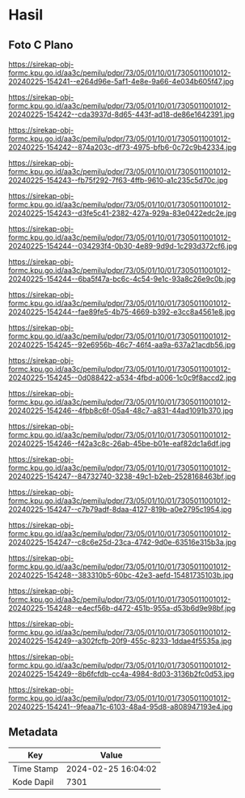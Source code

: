 # Hasil

## Foto C Plano

https://sirekap-obj-formc.kpu.go.id/aa3c/pemilu/pdpr/73/05/01/10/01/7305011001012-20240225-154241--e264d96e-5af1-4e8e-9a66-4e034b605f47.jpg

https://sirekap-obj-formc.kpu.go.id/aa3c/pemilu/pdpr/73/05/01/10/01/7305011001012-20240225-154242--cda3937d-8d65-443f-ad18-de86e1642391.jpg

https://sirekap-obj-formc.kpu.go.id/aa3c/pemilu/pdpr/73/05/01/10/01/7305011001012-20240225-154242--874a203c-df73-4975-bfb6-0c72c9b42334.jpg

https://sirekap-obj-formc.kpu.go.id/aa3c/pemilu/pdpr/73/05/01/10/01/7305011001012-20240225-154243--fb75f292-7f63-4ffb-9610-a1c235c5d70c.jpg

https://sirekap-obj-formc.kpu.go.id/aa3c/pemilu/pdpr/73/05/01/10/01/7305011001012-20240225-154243--d3fe5c41-2382-427a-929a-83e0422edc2e.jpg

https://sirekap-obj-formc.kpu.go.id/aa3c/pemilu/pdpr/73/05/01/10/01/7305011001012-20240225-154244--034293f4-0b30-4e89-9d9d-1c293d372cf6.jpg

https://sirekap-obj-formc.kpu.go.id/aa3c/pemilu/pdpr/73/05/01/10/01/7305011001012-20240225-154244--6ba5f47a-bc6c-4c54-9e1c-93a8c26e9c0b.jpg

https://sirekap-obj-formc.kpu.go.id/aa3c/pemilu/pdpr/73/05/01/10/01/7305011001012-20240225-154244--fae89fe5-4b75-4669-b392-e3cc8a4561e8.jpg

https://sirekap-obj-formc.kpu.go.id/aa3c/pemilu/pdpr/73/05/01/10/01/7305011001012-20240225-154245--92e6956b-46c7-46f4-aa9a-637a21acdb56.jpg

https://sirekap-obj-formc.kpu.go.id/aa3c/pemilu/pdpr/73/05/01/10/01/7305011001012-20240225-154245--0d088422-a534-4fbd-a006-1c0c9f8accd2.jpg

https://sirekap-obj-formc.kpu.go.id/aa3c/pemilu/pdpr/73/05/01/10/01/7305011001012-20240225-154246--4fbb8c6f-05a4-48c7-a831-44ad1091b370.jpg

https://sirekap-obj-formc.kpu.go.id/aa3c/pemilu/pdpr/73/05/01/10/01/7305011001012-20240225-154246--f42a3c8c-26ab-45be-b01e-eaf82dc1a6df.jpg

https://sirekap-obj-formc.kpu.go.id/aa3c/pemilu/pdpr/73/05/01/10/01/7305011001012-20240225-154247--84732740-3238-49c1-b2eb-2528168463bf.jpg

https://sirekap-obj-formc.kpu.go.id/aa3c/pemilu/pdpr/73/05/01/10/01/7305011001012-20240225-154247--c7b79adf-8daa-4127-819b-a0e2795c1954.jpg

https://sirekap-obj-formc.kpu.go.id/aa3c/pemilu/pdpr/73/05/01/10/01/7305011001012-20240225-154247--c8c6e25d-23ca-4742-9d0e-63516e315b3a.jpg

https://sirekap-obj-formc.kpu.go.id/aa3c/pemilu/pdpr/73/05/01/10/01/7305011001012-20240225-154248--383310b5-60bc-42e3-aefd-15481735103b.jpg

https://sirekap-obj-formc.kpu.go.id/aa3c/pemilu/pdpr/73/05/01/10/01/7305011001012-20240225-154248--e4ecf56b-d472-451b-955a-d53b6d9e98bf.jpg

https://sirekap-obj-formc.kpu.go.id/aa3c/pemilu/pdpr/73/05/01/10/01/7305011001012-20240225-154249--a302fcfb-20f9-455c-8233-1ddae4f5535a.jpg

https://sirekap-obj-formc.kpu.go.id/aa3c/pemilu/pdpr/73/05/01/10/01/7305011001012-20240225-154249--8b6fcfdb-cc4a-4984-8d03-3136b2fc0d53.jpg

https://sirekap-obj-formc.kpu.go.id/aa3c/pemilu/pdpr/73/05/01/10/01/7305011001012-20240225-154241--9feaa71c-6103-48a4-95d8-a808947193e4.jpg


## Metadata

| Key        | Value               |
| ---------- | ------------------- |
| Time Stamp | 2024-02-25 16:04:02 |
| Kode Dapil | 7301                |



